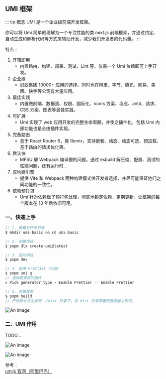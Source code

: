 ## UMI 框架

::: tip 概念
UMI 是一个企业级前端开发框架。

你可以将 Umi 简单的理解为一个专注性能的类 next.js 前端框架，并通过约定、自动生成和解析代码等方式来辅助开发，减少我们开发者的代码量。
:::

特点：

1. 开箱即用
   - 内置路由、构建、部署、测试、Lint 等，仅需一个 Umi 依赖即可上手开发。
2. 企业级
   - 蚂蚁集团 10000+ 应用的选择。同时也在阿里、字节、腾讯、网易、美团、快手等公司有大量应用。
3. 最佳实践
   - 内置微前端、数据流、权限、国际化、icons 方案、埋点、antd、请求、CSS 方案、图表等最佳实践。
4. 可扩展
   - Umi 实现了 web 应用开发的完整生命周期，并使之插件化，包括 Umi 内部功能也是全由插件实现。
5. 完备路由
   - 基于 React Router 6，类 Remix，支持嵌套、动态、动态可选、预加载、基于路由的请求优化等。
6. 默认快
   - MFSU 解 Webpack 编译慢的问题，通过 esbuild 解压缩、配置、测试的性能问题，还有运行时...
7. 双构建引擎
   - 提供 Vite 和 Webpack 两种构建模式供开发者选择，并尽可能保证他们之间功能的一致性。
8. 依赖预打包
   - Umi 针对依赖做了预打包处理，彻底地锁定依赖，定期更新，让框架的每个版本在 10 年后依旧可用。

### 一、快速上手

```js
// 1. 新建文件夹目录
$ mkdir umi-basic && cd umi-basic

// 2. 创建项目
$ pnpm dlx create-umi@latest

// 3. 启动项目
$ pnpm dev

// 4. 启用 Prettier（可选）
$ pnpm umi g
// 选择要安装的插件
✔ Pick generator type › Enable Prettier -- Enable Prettier

// 5. 部署发布
$ pnpm build
// 产物默认会生成到 ./dist 目录下，将 dist 目录部署到服务器上即可。
```

![An image](~@/tools/umijs.png)

### 二、UMI 作用

TODO...

![An image](~@/tools/umijs_1.png)

![An image](~@/tools/umijs_2.png)

参考：<br />
<a href="https://umijs.org/" target="_blank">umijs 官网（阿里巴巴）</a><br />
